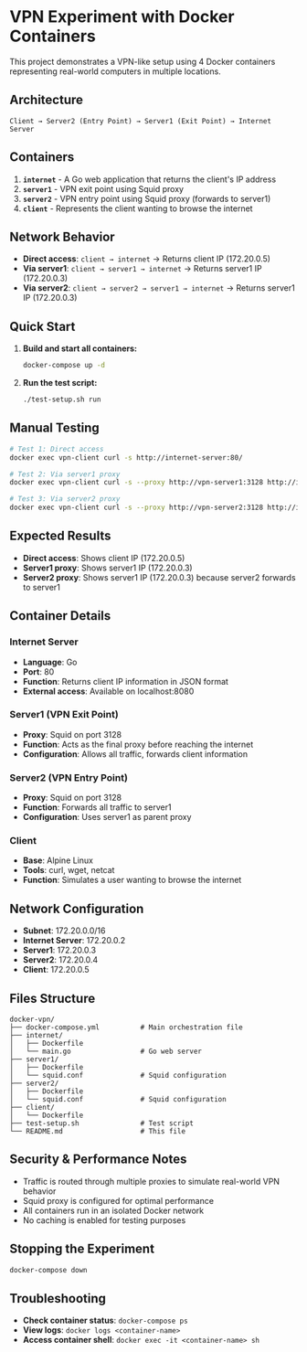 # VPN Experiment with Docker Containers

This project demonstrates a VPN-like setup using 4 Docker containers representing real-world computers in multiple locations.

## Architecture

```
Client → Server2 (Entry Point) → Server1 (Exit Point) → Internet Server
```

## Containers

1. **`internet`** - A Go web application that returns the client's IP address
2. **`server1`** - VPN exit point using Squid proxy
3. **`server2`** - VPN entry point using Squid proxy (forwards to server1)
4. **`client`** - Represents the client wanting to browse the internet

## Network Behavior

- **Direct access**: `client → internet` → Returns client IP (172.20.0.5)
- **Via server1**: `client → server1 → internet` → Returns server1 IP (172.20.0.3)
- **Via server2**: `client → server2 → server1 → internet` → Returns server1 IP (172.20.0.3)

## Quick Start

1. **Build and start all containers:**
   ```bash
   docker-compose up -d
   ```

2. **Run the test script:**
   ```bash
   ./test-setup.sh run
   ```

## Manual Testing

```bash
# Test 1: Direct access
docker exec vpn-client curl -s http://internet-server:80/

# Test 2: Via server1 proxy
docker exec vpn-client curl -s --proxy http://vpn-server1:3128 http://internet-server:80/

# Test 3: Via server2 proxy
docker exec vpn-client curl -s --proxy http://vpn-server2:3128 http://internet-server:80/
```

## Expected Results

- **Direct access**: Shows client IP (172.20.0.5)
- **Server1 proxy**: Shows server1 IP (172.20.0.3)
- **Server2 proxy**: Shows server1 IP (172.20.0.3) because server2 forwards to server1

## Container Details

### Internet Server
- **Language**: Go
- **Port**: 80
- **Function**: Returns client IP information in JSON format
- **External access**: Available on localhost:8080

### Server1 (VPN Exit Point)
- **Proxy**: Squid on port 3128
- **Function**: Acts as the final proxy before reaching the internet
- **Configuration**: Allows all traffic, forwards client information

### Server2 (VPN Entry Point)
- **Proxy**: Squid on port 3128
- **Function**: Forwards all traffic to server1
- **Configuration**: Uses server1 as parent proxy

### Client
- **Base**: Alpine Linux
- **Tools**: curl, wget, netcat
- **Function**: Simulates a user wanting to browse the internet

## Network Configuration

- **Subnet**: 172.20.0.0/16
- **Internet Server**: 172.20.0.2
- **Server1**: 172.20.0.3
- **Server2**: 172.20.0.4
- **Client**: 172.20.0.5

## Files Structure

```
docker-vpn/
├── docker-compose.yml          # Main orchestration file
├── internet/
│   ├── Dockerfile
│   └── main.go                 # Go web server
├── server1/
│   ├── Dockerfile
│   └── squid.conf              # Squid configuration
├── server2/
│   ├── Dockerfile
│   └── squid.conf              # Squid configuration
├── client/
│   └── Dockerfile
├── test-setup.sh               # Test script
└── README.md                   # This file
```

## Security & Performance Notes

- Traffic is routed through multiple proxies to simulate real-world VPN behavior
- Squid proxy is configured for optimal performance
- All containers run in an isolated Docker network
- No caching is enabled for testing purposes

## Stopping the Experiment

```bash
docker-compose down
```

## Troubleshooting

- **Check container status**: `docker-compose ps`
- **View logs**: `docker logs <container-name>`
- **Access container shell**: `docker exec -it <container-name> sh` 